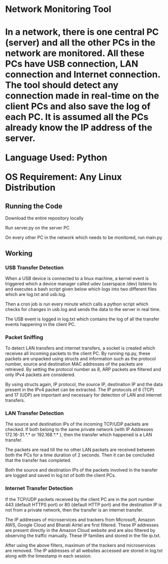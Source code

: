 <h1>Network Monitoring Tool<h1>

<p>In a network, there is one central PC (server) and all the other PCs in the network are monitored. All these PCs have USB connection, LAN connection and Internet connection. The tool should detect any connection made in real-time on the client PCs and also save the log of each PC. It is assumed all the PCs already know the IP address of the server.</p>
<p><b>Language Used: </b>Python</p>
<p><b>OS Requirement: </b> Any Linux Distribution</p>

<h2>Running the Code</h2>
<p>Download the entire repository locally<p>
<p>Run server.py on the server PC</p>
<p>On every other PC in the network which needs to be monitored, run main.py</p>

<h2>Working</h2>

<h3>USB Transfer Detection</h3>
<p>When a USB device is connected to a linux machine, a kernel event is triggered which a device manager called udev (userspace /dev) listens to and executes a bash script given below which logs into two different files which are log.txt and usb.log.</p>
<p>Then a cron job is run every minute which calls a python script which checks for changes in usb.log and sends the data to the server in real time.</p>
<p>The  USB  event  is  logged  in  log.txt which  contains  the  log  of  all  the transfer events happening in the client PC.</p>

<h3>Packet Sniffing</h3>
<p>To  detect  LAN  transfers  and  internet  transfers,  a  socket  is  created which receives all incoming packets to the client PC. By running np.py, these packets are unpacked using structs and information such as the protocol  number,  source  and  destination  MAC  addresses  of  the packets  are  retrieved.  By  setting  the  protocol  number  as  8,  ARP packets are filtered and only IPv4 packets are considered.</p>
<p>By using structs again, IP protocol, the source IP, destination IP and the data present in the IPv4 packet can be extracted. The IP protocols of 6 (TCP) and 17 (UDP) are important and necessary for detection of LAN and internet transfers.</p>

<h3>LAN Transfer Detection</h3>
<p>The source and destination IPs of the incoming TCP/UDP packets are checked.   If   both   belong   to   the   same   private   network   (with   IP Addresses  172.16-31.*.*  or  192.168.*.*  ),  then  the  transfer  which happened is a LAN transfer.</p>
<p>The  packets  are  read  till  the  no  other  LAN  packets  are  received between both the PCs for a time duration of 2 seconds. Then it can be concluded that the transfer has completed.</p>
<p>Both  the  source  and  destination  IPs  of  the  packets  involved  in  the transfer are logged and saved in log.txt of both the client PCs.</p>

<h3>Internet Transfer Detection</h3>
<p>If  the  TCP/UDP  packets  received  by  the  client  PC  are  in  the  port number 443 (default HTTPS port) or 80 (default HTTP port) and the destination IP is not from a private network, then the transfer is an internet transfer.</p>
<p>The  IP  addresses   of  microservices   and  trackers   from  Microsoft, Amazon AWS, Google Cloud and Bharati Airtel are first filtered. These IP addresses are present directly in the Amazon Cloud website and are also filtered by observing the traffic manually. These IP families and stored in the file ip.txt.</p>
<p>After   using   the   above   filters,   maximum   of   the   trackers   and microservices   are   removed.   The   IP   addresses   of   all   websites accessed  are  stored  in  log.txt  along  with  the  timestamp  in  each session.</p>
